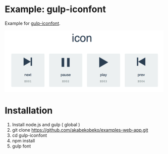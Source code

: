 # Example: gulp-iconfont

Example for [gulp-iconfont](https://www.npmjs.com/package/gulp-iconfont "gulp-iconfont").

![Screenshot](ss.png)

# Installation

1. Install node.js and gulp ( global )
1. git clone https://github.com/akabekobeko/examples-web-app.git
1. cd gulp-iconfont
1. npm install
1. gulp font
